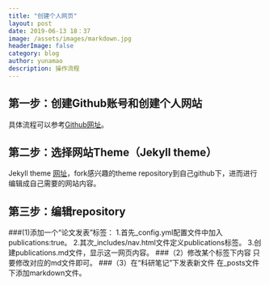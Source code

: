 ```yaml
---
title: "创建个人网页"
layout: post
date: 2019-06-13 18：37
image: /assets/images/markdown.jpg
headerImage: false
category: blog
author: yunamao
description: 操作流程
---
```


## 第一步：创建Github账号和创建个人网站

具体流程可以参考[Github网址](https://pages.github.com/)。



## 第二步：选择网站Theme（Jekyll theme）

Jekyll theme [网址](http://jekyllthemes.org/)，fork感兴趣的theme repository到自己github下，进而进行编辑成自己需要的网站内容。

## 第三步：编辑repository

###(1)添加一个“论文发表”标签：
1.首先_config.yml配置文件中加入publications:true。
2.其次_includes/nav.html文件定义publications标签。
3.创建publications.md文件，显示这一网页内容。
###（2）修改某个标签下内容
只要修改对应的md文件即可。
###（3）在“科研笔记”下发表新文件
在_posts文件下添加markdown文件。


